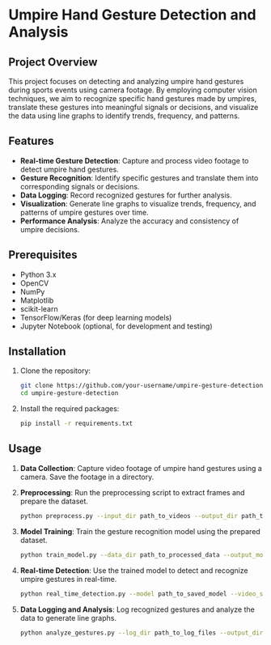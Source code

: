 # Umpire Hand Gesture Detection and Analysis

## Project Overview

This project focuses on detecting and analyzing umpire hand gestures during sports events using camera footage. By employing computer vision techniques, we aim to recognize specific hand gestures made by umpires, translate these gestures into meaningful signals or decisions, and visualize the data using line graphs to identify trends, frequency, and patterns.

## Features

- **Real-time Gesture Detection**: Capture and process video footage to detect umpire hand gestures.
- **Gesture Recognition**: Identify specific gestures and translate them into corresponding signals or decisions.
- **Data Logging**: Record recognized gestures for further analysis.
- **Visualization**: Generate line graphs to visualize trends, frequency, and patterns of umpire gestures over time.
- **Performance Analysis**: Analyze the accuracy and consistency of umpire decisions.

## Prerequisites

- Python 3.x
- OpenCV
- NumPy
- Matplotlib
- scikit-learn
- TensorFlow/Keras (for deep learning models)
- Jupyter Notebook (optional, for development and testing)

## Installation

1. Clone the repository:
   ```bash
   git clone https://github.com/your-username/umpire-gesture-detection.git
   cd umpire-gesture-detection
   ```

2. Install the required packages:
   ```bash
   pip install -r requirements.txt
   ```

## Usage

1. **Data Collection**: Capture video footage of umpire hand gestures using a camera. Save the footage in a directory.

2. **Preprocessing**: Run the preprocessing script to extract frames and prepare the dataset.
   ```bash
   python preprocess.py --input_dir path_to_videos --output_dir path_to_processed_data
   ```

3. **Model Training**: Train the gesture recognition model using the prepared dataset.
   ```bash
   python train_model.py --data_dir path_to_processed_data --output_model path_to_save_model
   ```

4. **Real-time Detection**: Use the trained model to detect and recognize umpire gestures in real-time.
   ```bash
   python real_time_detection.py --model path_to_saved_model --video_source camera_or_video_path
   ```

5. **Data Logging and Analysis**: Log recognized gestures and analyze the data to generate line graphs.
   ```bash
   python analyze_gestures.py --log_dir path_to_log_files --output_dir path_to_save_analysis
   ```
